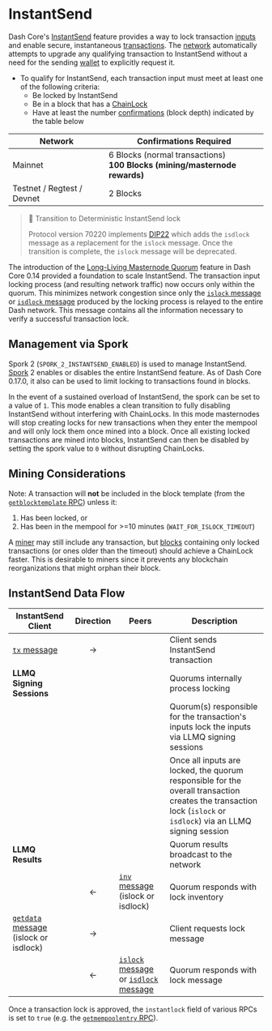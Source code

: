 # InstantSend

Dash Core's [InstantSend](../resources/glossary.md#instantsend) feature provides a way to lock transaction [inputs](../resources/glossary.md#input) and enable secure, instantaneous [transactions](../resources/glossary.md#transaction). The [network](../resources/glossary.md#network) automatically attempts to upgrade any qualifying transaction to InstantSend without a need for the sending [wallet](../resources/glossary.md#wallet) to explicitly request it.

* To qualify for InstantSend, each transaction input must meet at least one of the following criteria:
  * Be locked by InstantSend
  * Be in a block that has a [ChainLock](../resources/glossary.md#chainlock)
  * Have at least the number [confirmations](../resources/glossary.md#confirmations) (block depth) indicated by the table below

| **Network** | **Confirmations Required** |
| --- | --- |
| Mainnet | 6 Blocks (normal transactions)<br>**100 Blocks (mining/masternode rewards)** |
| Testnet / Regtest / Devnet | 2 Blocks |

> 📘 Transition to Deterministic InstantSend lock
>
> Protocol version 70220 implements [DIP22](https://github.com/dashpay/dips/blob/master/dip-0022.md) which adds the `isdlock` message as a replacement for the `islock` message. Once the transition is complete, the `islock` message will be deprecated.

The introduction of the [Long-Living Masternode Quorum](../resources/glossary.md#long-living-masternode-quorum) feature in Dash Core 0.14 provided a foundation to scale InstantSend. The transaction input locking process (and resulting network traffic) now occurs only within the quorum. This minimizes network congestion since only the [`islock` message](../reference/p2p-network-instantsend-messages.md#islock) or [`isdlock` message](../reference/p2p-network-instantsend-messages.md#isdlock) produced by the locking process is relayed to the entire Dash network. This message contains all the information necessary to verify a successful transaction lock.

## Management via Spork

Spork 2 (`SPORK_2_INSTANTSEND_ENABLED`) is used to manage InstantSend. [Spork](../resources/glossary.md#spork) 2 enables or disables the entire InstantSend feature. As of Dash Core 0.17.0, it also can be used to limit locking to transactions found in blocks.

In the event of a sustained overload of InstantSend, the spork can be set to a value of `1`. This mode enables a clean transition to fully disabling InstantSend without interfering with ChainLocks. In this mode masternodes will stop creating locks for new transactions when they enter the mempool and will only lock them once mined into a block. Once all existing locked transactions are mined into blocks, InstantSend can then be disabled by setting the spork value to `0` without disrupting ChainLocks.

## Mining Considerations

Note: A transaction will **not** be included in the block template (from the [`getblocktemplate` RPC](../api/remote-procedure-calls-mining.md#getblocktemplate)) unless it:

 1. Has been locked, or
 2. Has been in the mempool for >=10 minutes (`WAIT_FOR_ISLOCK_TIMEOUT`)

A [miner](../resources/glossary.md#miner) may still include any transaction, but [blocks](../resources/glossary.md#block) containing only locked transactions (or ones older than the timeout) should achieve a ChainLock faster. This is desirable to miners since it prevents any blockchain reorganizations that might orphan their block.

## InstantSend Data Flow

| **InstantSend Client** | **Direction**  | **Peers**   | **Description** |
| --- | :---: | --- | --- |
| [`tx` message](../reference/p2p-network-data-messages.md#tx)                | → |                         | Client sends InstantSend transaction
| **LLMQ Signing Sessions**   |   |                         | Quorums internally process locking |
|                             |   |                         | Quorum(s) responsible for the transaction's inputs lock the inputs via LLMQ signing sessions
|                             |   |                         | Once all inputs are locked, the quorum responsible for the overall transaction creates the transaction lock (`islock` or `isdlock`) via an LLMQ signing session
| **LLMQ Results**             |   |                         | Quorum results broadcast to the network |
|                             | ← | [`inv` message](../reference/p2p-network-data-messages.md#inv) (islock or isdlock)  | Quorum responds with lock inventory
| [`getdata` message](../reference/p2p-network-data-messages.md#getdata) (islock or isdlock)  | → |                         | Client requests lock message
|                             | ← | [`islock` message](../reference/p2p-network-instantsend-messages.md#islock) or [`isdlock` message](../reference/p2p-network-instantsend-messages.md#isdlock)        | Quorum responds with lock message

Once a transaction lock is approved, the `instantlock` field of various RPCs is set to `true` (e.g. the [`getmempoolentry` RPC](../api/remote-procedure-calls-blockchain.md#getmempoolentry)).
